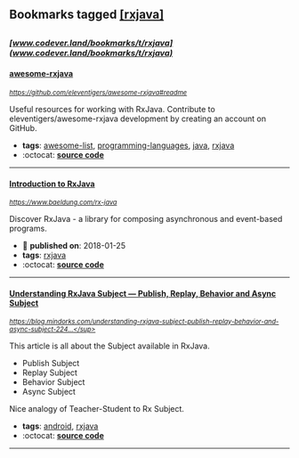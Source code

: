 ## Bookmarks tagged [[rxjava]](https://www.codever.land/search?q=[rxjava])

_<sup><sup>[www.codever.land/bookmarks/t/rxjava](www.codever.land/bookmarks/t/rxjava)</sup></sup>_
---
#### [awesome-rxjava](https://github.com/eleventigers/awesome-rxjava#readme)
_<sup>https://github.com/eleventigers/awesome-rxjava#readme</sup>_

Useful resources for working with RxJava. Contribute to eleventigers/awesome-rxjava development by creating an account on GitHub.
* **tags**: [awesome-list](../tagged/awesome-list.md), [programming-languages](../tagged/programming-languages.md), [java](../tagged/java.md), [rxjava](../tagged/rxjava.md)
* :octocat: **[source code](https://github.com/eleventigers/awesome-rxjava#readme)**
---
#### [Introduction to RxJava](https://www.baeldung.com/rx-java)
_<sup>https://www.baeldung.com/rx-java</sup>_

Discover RxJava - a library for composing asynchronous and event-based programs.
* :calendar: **published on**: 2018-01-25
* **tags**: [rxjava](../tagged/rxjava.md)
* :octocat: **[source code](https://github.com/eugenp/tutorials/tree/master/rxjava)**
---
#### [Understanding RxJava Subject — Publish, Replay, Behavior and Async Subject](https://blog.mindorks.com/understanding-rxjava-subject-publish-replay-behavior-and-async-subject-224d663d452f)
_<sup>https://blog.mindorks.com/understanding-rxjava-subject-publish-replay-behavior-and-async-subject-224...</sup>_

This article is all about the Subject available in RxJava.
* Publish Subject
* Replay Subject
* Behavior Subject
* Async Subject

Nice analogy of Teacher-Student to Rx Subject.
* **tags**: [android](../tagged/android.md), [rxjava](../tagged/rxjava.md)
* :octocat: **[source code](https://github.com/amitshekhariitbhu/RxJava2-Android-Samples)**
---
